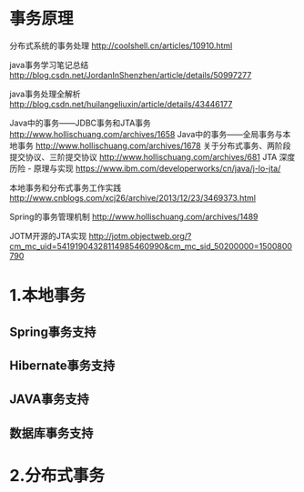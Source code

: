 # 事务原理

分布式系统的事务处理
http://coolshell.cn/articles/10910.html

 java事务学习笔记总结
http://blog.csdn.net/JordanInShenzhen/article/details/50997277

java事务处理全解析
http://blog.csdn.net/huilangeliuxin/article/details/43446177

Java中的事务——JDBC事务和JTA事务
http://www.hollischuang.com/archives/1658
Java中的事务——全局事务与本地事务
http://www.hollischuang.com/archives/1678
关于分布式事务、两阶段提交协议、三阶提交协议
http://www.hollischuang.com/archives/681
JTA 深度历险 - 原理与实现
https://www.ibm.com/developerworks/cn/java/j-lo-jta/

本地事务和分布式事务工作实践
http://www.cnblogs.com/xcj26/archive/2013/12/23/3469373.html

Spring的事务管理机制
http://www.hollischuang.com/archives/1489

JOTM开源的JTA实现
http://jotm.objectweb.org/?cm_mc_uid=54191904328114985460990&cm_mc_sid_50200000=1500800790

# 1.本地事务

## Spring事务支持

## Hibernate事务支持

## JAVA事务支持

## 数据库事务支持

# 2.分布式事务